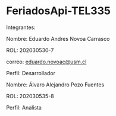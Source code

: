 # FeriadosApi-TEL335
Integrantes: 

  Nombre: Eduardo Andres Novoa Carrasco 

  ROL: 202030530-7

  correo: eduardo.novoac@usm.cl

  Perfil: Desarrollador


  Nombre: Álvaro Alejandro Pozo Fuentes 

  ROL: 202030535-8

  Perfil: Analista
